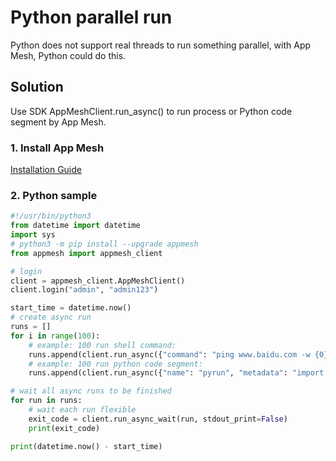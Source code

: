 # Python parallel run
Python does not support real threads to run something parallel, with App Mesh, Python could do this.

## Solution
Use SDK AppMeshClient.run_async() to run process or Python code segment by App Mesh.

### 1. Install App Mesh
[Installation Guide](https://app-mesh.readthedocs.io/en/latest/Install.html#native-installation)

### 2. Python sample
```python
#!/usr/bin/python3
from datetime import datetime
import sys
# python3 -m pip install --upgrade appmesh
from appmesh import appmesh_client

# login
client = appmesh_client.AppMeshClient()
client.login("admin", "admin123")

start_time = datetime.now()
# create async run
runs = []
for i in range(100):
    # example: 100 run shell command:
    runs.append(client.run_async({"command": "ping www.baidu.com -w {0}".format(i), "shell": True}, max_time_seconds=8))
    # example: 100 run python code segment:
    runs.append(client.run_async({"name": "pyrun", "metadata": "import time;print({0});time.sleep({0})".format(i)}, max_time_seconds=10))

# wait all async runs to be finished
for run in runs:
    # wait each run flexible
    exit_code = client.run_async_wait(run, stdout_print=False)
    print(exit_code)

print(datetime.now() - start_time)
```

